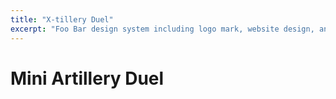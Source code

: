 ```yaml
---
title: "X-tillery Duel"
excerpt: "Foo Bar design system including logo mark, website design, and branding applications."
---
```


# Mini Artillery Duel

<div id="wmsx" style="text-align: center; margin: 20px auto 0;">
    <div id="wmsx-screen" style="box-shadow: 2px 2px 10px rgba(0, 0, 0, .7);"></div>
</div>

<script src="{{ base.url | prepend: site.url }}/assets/js/wmsx.js">
</script>
<script>
    WMSX.MACHINE = "MSX1";
    WMSX.DISKA_URL = "{{ base.url | prepend: site.url }}/assets/js/miniduel.dsk";
    WMSX.BASIC_RUN = "miniduel.bas";
</script>
